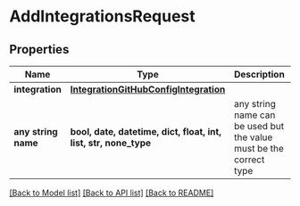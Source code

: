 # AddIntegrationsRequest


## Properties
Name | Type | Description | Notes
------------ | ------------- | ------------- | -------------
**integration** | [**IntegrationGitHubConfigIntegration**](IntegrationGitHubConfigIntegration.md) |  | [optional] 
**any string name** | **bool, date, datetime, dict, float, int, list, str, none_type** | any string name can be used but the value must be the correct type | [optional]

[[Back to Model list]](../README.md#documentation-for-models) [[Back to API list]](../README.md#documentation-for-api-endpoints) [[Back to README]](../README.md)


